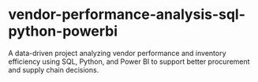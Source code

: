 # vendor-performance-analysis-sql-python-powerbi
A data-driven project analyzing vendor performance and inventory efficiency using SQL, Python, and Power BI to support better procurement and supply chain decisions.
